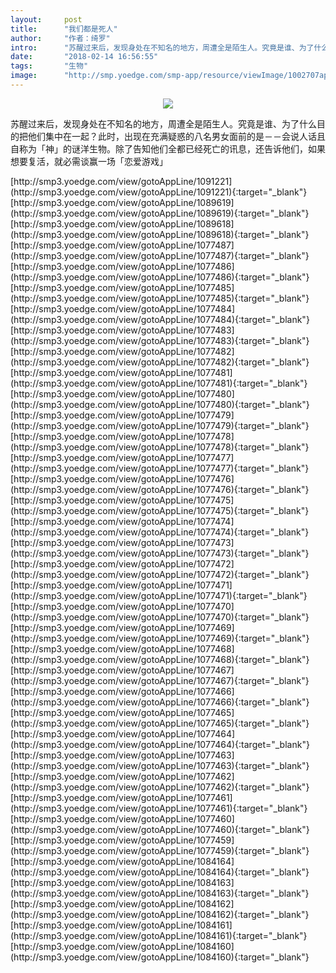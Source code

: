 ```yaml
---
layout:     post
title:      "我们都是死人"
author:     "作者：绮罗"
intro:      "苏醒过来后，发现身处在不知名的地方，周遭全是陌生人。究竟是谁、为了什么目的把他们集中在一起？此时，出现在充满疑惑的八名男女面前的是－－会说人话且自称为「神」的谜洋生物。除了告知他们全都已经死亡的讯息，还告诉他们，如果想要复活，就必需谈赢一场「恋爱游戏」"
date:       "2018-02-14 16:56:55"
tags:       "生物"
image:      "http://smp.yoedge.com/smp-app/resource/viewImage/1002707appline.png"
---
```

<div style="text-align: center">
<p><img src="http://smp.yoedge.com/smp-app/resource/viewImage/1002707appline.png"/></p>
</div>
<p class="post-meta">
<span>苏醒过来后，发现身处在不知名的地方，周遭全是陌生人。究竟是谁、为了什么目的把他们集中在一起？此时，出现在充满疑惑的八名男女面前的是－－会说人话且自称为「神」的谜洋生物。除了告知他们全都已经死亡的讯息，还告诉他们，如果想要复活，就必需谈赢一场「恋爱游戏」</span>
</p>
[http://smp3.yoedge.com/view/gotoAppLine/1091221](http://smp3.yoedge.com/view/gotoAppLine/1091221){:target="_blank"}
[http://smp3.yoedge.com/view/gotoAppLine/1089619](http://smp3.yoedge.com/view/gotoAppLine/1089619){:target="_blank"}
[http://smp3.yoedge.com/view/gotoAppLine/1089618](http://smp3.yoedge.com/view/gotoAppLine/1089618){:target="_blank"}
[http://smp3.yoedge.com/view/gotoAppLine/1077487](http://smp3.yoedge.com/view/gotoAppLine/1077487){:target="_blank"}
[http://smp3.yoedge.com/view/gotoAppLine/1077486](http://smp3.yoedge.com/view/gotoAppLine/1077486){:target="_blank"}
[http://smp3.yoedge.com/view/gotoAppLine/1077485](http://smp3.yoedge.com/view/gotoAppLine/1077485){:target="_blank"}
[http://smp3.yoedge.com/view/gotoAppLine/1077484](http://smp3.yoedge.com/view/gotoAppLine/1077484){:target="_blank"}
[http://smp3.yoedge.com/view/gotoAppLine/1077483](http://smp3.yoedge.com/view/gotoAppLine/1077483){:target="_blank"}
[http://smp3.yoedge.com/view/gotoAppLine/1077482](http://smp3.yoedge.com/view/gotoAppLine/1077482){:target="_blank"}
[http://smp3.yoedge.com/view/gotoAppLine/1077481](http://smp3.yoedge.com/view/gotoAppLine/1077481){:target="_blank"}
[http://smp3.yoedge.com/view/gotoAppLine/1077480](http://smp3.yoedge.com/view/gotoAppLine/1077480){:target="_blank"}
[http://smp3.yoedge.com/view/gotoAppLine/1077479](http://smp3.yoedge.com/view/gotoAppLine/1077479){:target="_blank"}
[http://smp3.yoedge.com/view/gotoAppLine/1077478](http://smp3.yoedge.com/view/gotoAppLine/1077478){:target="_blank"}
[http://smp3.yoedge.com/view/gotoAppLine/1077477](http://smp3.yoedge.com/view/gotoAppLine/1077477){:target="_blank"}
[http://smp3.yoedge.com/view/gotoAppLine/1077476](http://smp3.yoedge.com/view/gotoAppLine/1077476){:target="_blank"}
[http://smp3.yoedge.com/view/gotoAppLine/1077475](http://smp3.yoedge.com/view/gotoAppLine/1077475){:target="_blank"}
[http://smp3.yoedge.com/view/gotoAppLine/1077474](http://smp3.yoedge.com/view/gotoAppLine/1077474){:target="_blank"}
[http://smp3.yoedge.com/view/gotoAppLine/1077473](http://smp3.yoedge.com/view/gotoAppLine/1077473){:target="_blank"}
[http://smp3.yoedge.com/view/gotoAppLine/1077472](http://smp3.yoedge.com/view/gotoAppLine/1077472){:target="_blank"}
[http://smp3.yoedge.com/view/gotoAppLine/1077471](http://smp3.yoedge.com/view/gotoAppLine/1077471){:target="_blank"}
[http://smp3.yoedge.com/view/gotoAppLine/1077470](http://smp3.yoedge.com/view/gotoAppLine/1077470){:target="_blank"}
[http://smp3.yoedge.com/view/gotoAppLine/1077469](http://smp3.yoedge.com/view/gotoAppLine/1077469){:target="_blank"}
[http://smp3.yoedge.com/view/gotoAppLine/1077468](http://smp3.yoedge.com/view/gotoAppLine/1077468){:target="_blank"}
[http://smp3.yoedge.com/view/gotoAppLine/1077467](http://smp3.yoedge.com/view/gotoAppLine/1077467){:target="_blank"}
[http://smp3.yoedge.com/view/gotoAppLine/1077466](http://smp3.yoedge.com/view/gotoAppLine/1077466){:target="_blank"}
[http://smp3.yoedge.com/view/gotoAppLine/1077465](http://smp3.yoedge.com/view/gotoAppLine/1077465){:target="_blank"}
[http://smp3.yoedge.com/view/gotoAppLine/1077464](http://smp3.yoedge.com/view/gotoAppLine/1077464){:target="_blank"}
[http://smp3.yoedge.com/view/gotoAppLine/1077463](http://smp3.yoedge.com/view/gotoAppLine/1077463){:target="_blank"}
[http://smp3.yoedge.com/view/gotoAppLine/1077462](http://smp3.yoedge.com/view/gotoAppLine/1077462){:target="_blank"}
[http://smp3.yoedge.com/view/gotoAppLine/1077461](http://smp3.yoedge.com/view/gotoAppLine/1077461){:target="_blank"}
[http://smp3.yoedge.com/view/gotoAppLine/1077460](http://smp3.yoedge.com/view/gotoAppLine/1077460){:target="_blank"}
[http://smp3.yoedge.com/view/gotoAppLine/1077459](http://smp3.yoedge.com/view/gotoAppLine/1077459){:target="_blank"}
[http://smp3.yoedge.com/view/gotoAppLine/1084164](http://smp3.yoedge.com/view/gotoAppLine/1084164){:target="_blank"}
[http://smp3.yoedge.com/view/gotoAppLine/1084163](http://smp3.yoedge.com/view/gotoAppLine/1084163){:target="_blank"}
[http://smp3.yoedge.com/view/gotoAppLine/1084162](http://smp3.yoedge.com/view/gotoAppLine/1084162){:target="_blank"}
[http://smp3.yoedge.com/view/gotoAppLine/1084161](http://smp3.yoedge.com/view/gotoAppLine/1084161){:target="_blank"}
[http://smp3.yoedge.com/view/gotoAppLine/1084160](http://smp3.yoedge.com/view/gotoAppLine/1084160){:target="_blank"}


